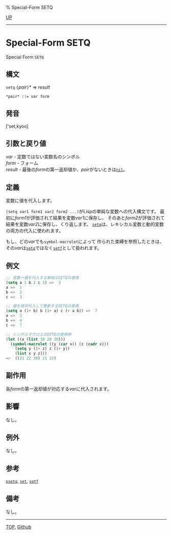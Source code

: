 % Special-Form SETQ

[UP](5.3.html)  

---

# Special-Form **SETQ**


Special Form `SETQ`


## 構文

`setq` `{`*pair*`}`\* => *result*

```
*pair* ::= var form 
```


## 発音

['set,kyoo]


## 引数と戻り値

*var* - 定数ではない変数名のシンボル  
*form* - フォーム  
*result* - 最後の*form*の第一返却値か、*pair*がないときは[`nil`](5.3.nil-variable.html)。


## 定義

変数に値を代入します。

`(setq var1 form1 var2 form2 ...)`がLispの単純な変数への代入構文です。
最初に*form1*が評価されて結果を変数*var1*に保存し、
そのあと*form2*が評価されて結果を変数*var2*に保存し、くり返します。
[`setq`](5.3.setq.html)は、レキシカル変数と動的変数の両方の代入に使われます。

もし、どの*var*でも`symbol-macrolet`によって
作られた束縛を参照したときは、
その*var*は[`setq`](5.3.setq.html)ではなく[`setf`](5.3.setf.html)として扱われます。


## 例文

```lisp
;; 変数へ値を代入する単純なSETQの使用
(setq a 1 b 2 c 3) =>  3
a =>  1
b =>  2
c =>  3

;; 値を順次代入して更新するSETQの使用
(setq a (1+ b) b (1+ a) c (+ a b)) =>  7
a =>  3
b =>  4
c =>  7

;; シンボルマクロ上のSETQの使用例
(let ((x (list 10 20 30)))
  (symbol-macrolet ((y (car x)) (z (cadr x)))
    (setq y (1+ z) z (1+ y))
    (list x y z)))
=>  ((21 22 30) 21 22)
```


## 副作用

各*form*の第一返却値が対応する*var*に代入されます。


## 影響

なし。


## 例外

なし。


## 参考

[`psetq`](5.3.psetq.html),
[`set`](10.2.set.html),
[`setf`](5.3.setf.html)


## 備考

なし。


---
[TOP](index.html),  [Github](https://github.com/nptcl/npt-japanese)


